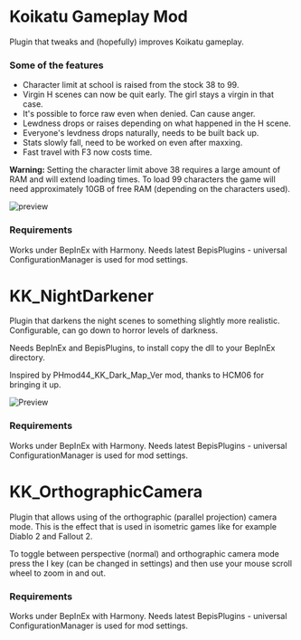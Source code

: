 # Koikatu Gameplay Mod
Plugin that tweaks and (hopefully) improves Koikatu gameplay.

### Some of the features
- Character limit at school is raised from the stock 38 to 99.
- Virgin H scenes can now be quit early. The girl stays a virgin in that case.
- It's possible to force raw even when denied. Can cause anger.
- Lewdness drops or raises depending on what happened in the H scene.
- Everyone's levdness drops naturally, needs to be built back up.
- Stats slowly fall, need to be worked on even after maxxing.
- Fast travel with F3 now costs time.

**Warning:** Setting the character limit above 38 requires a large amount of RAM and will extend loading times. To load 99 characters the game will need approximately 10GB of free RAM (depending on the characters used).

![preview](https://user-images.githubusercontent.com/39247311/50426454-0c860a00-088e-11e9-85d0-493db814cc48.png)

### Requirements
Works under BepInEx with Harmony. Needs latest BepisPlugins - universal ConfigurationManager is used for mod settings.

# KK_NightDarkener
Plugin that darkens the night scenes to something slightly more realistic. Configurable, can go down to horror levels of darkness.

Needs BepInEx and BepisPlugins, to install copy the dll to your BepInEx directory.

Inspired by PHmod44_KK_Dark_Map_Ver mod, thanks to HCM06 for bringing it up.

![Preview](https://user-images.githubusercontent.com/39247311/55674510-07395200-58b6-11e9-8b85-d15f8fab54fa.png)

### Requirements
Works under BepInEx with Harmony. Needs latest BepisPlugins - universal ConfigurationManager is used for mod settings.

# KK_OrthographicCamera
Plugin that allows using of the orthographic (parallel projection) camera mode. This is the effect that is used in isometric games like for example Diablo 2 and Fallout 2.

To toggle between perspective (normal) and orthographic camera mode press the I key (can be changed in settings) and then use your mouse scroll wheel to zoom in and out.

### Requirements
Works under BepInEx with Harmony. Needs latest BepisPlugins - universal ConfigurationManager is used for mod settings.
